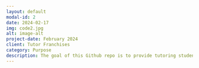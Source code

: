 ```yaml
---
layout: default
modal-id: 2
date: 2024-02-17
img: code2.jpg
alt: image-alt
project-date: February 2024
client: Tutor Franchises
category: Purpose
description: The goal of this Github repo is to provide tutoring student organizations a model and a code package to create better, more efficient matches between tutor and tutee.
---
```

